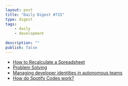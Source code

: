 ```yaml
---
layout: post
title: "Daily Digest #715"
type: digest
tags: 
    - daily
    - development
    
description: ""
publish: false
---
```


- [How to Recalculate a Spreadsheet](https://lord.io/blog/2020/spreadsheets/)
- [Problem Solving](https://denvaar.github.io/articles/problem_solving_example.html)
- [Managing developer identities in autonomous teams](https://kislayverma.com/organizations/managing-developer-identities-in-autonomous-teams/)
- [How do Spotify Codes work?](https://boonepeter.github.io/posts/2020-11-10-spotify-codes/)

